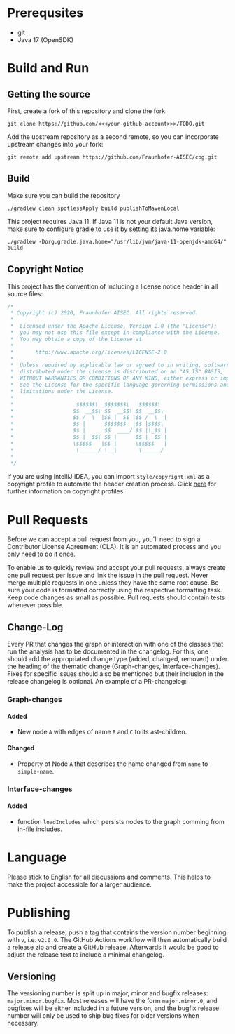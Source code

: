 # Prerequsites

* git
* Java 17 (OpenSDK)

# Build and Run

## Getting the source

First, create a fork of this repository and clone the fork:

```
git clone https://github.com/<<<your-github-account>>>/TODO.git
```

Add the upstream repository as a second remote, so you can incorporate upstream changes into your fork:

```
git remote add upstream https://github.com/Fraunhofer-AISEC/cpg.git
```

## Build

Make sure you can build the repository

```
./gradlew clean spotlessApply build publishToMavenLocal
```

This project requires Java 11. If Java 11 is not your default Java version, make sure to configure gradle to use it by setting its java.home variable:

```
./gradlew -Dorg.gradle.java.home="/usr/lib/jvm/java-11-openjdk-amd64/" build
```

## Copyright Notice

This project has the convention of including a license notice header in all source files:
```java
/*
 * Copyright (c) 2020, Fraunhofer AISEC. All rights reserved.
 *
 *  Licensed under the Apache License, Version 2.0 (the "License");
 *  you may not use this file except in compliance with the License.
 *  You may obtain a copy of the License at
 *
 *       http://www.apache.org/licenses/LICENSE-2.0
 *
 *  Unless required by applicable law or agreed to in writing, software
 *  distributed under the License is distributed on an "AS IS" BASIS,
 *  WITHOUT WARRANTIES OR CONDITIONS OF ANY KIND, either express or implied.
 *  See the License for the specific language governing permissions and
 *  limitations under the License.
 *
 *                    $$$$$$\  $$$$$$$\   $$$$$$\
 *                   $$  __$$\ $$  __$$\ $$  __$$\
 *                   $$ /  \__|$$ |  $$ |$$ /  \__|
 *                   $$ |      $$$$$$$  |$$ |$$$$\
 *                   $$ |      $$  ____/ $$ |\_$$ |
 *                   $$ |  $$\ $$ |      $$ |  $$ |
 *                   \$$$$$   |$$ |      \$$$$$   |
 *                    \______/ \__|       \______/
 *
 */
```
If you are using IntelliJ IDEA, you can import `style/copyright.xml` as a copyright profile to automate the header creation process.
Click [here](https://www.jetbrains.com/help/idea/copyright.html) for further information on copyright profiles.

# Pull Requests

Before we can accept a pull request from you, you'll need to sign a Contributor License Agreement (CLA). It is an automated process and you only need to do it once.

To enable us to quickly review and accept your pull requests, always create one pull request per issue and link the issue in the pull request.
Never merge multiple requests in one unless they have the same root cause. Be sure your code is formatted correctly using the respective formatting task.
Keep code changes as small as possible. 
Pull requests should contain tests whenever possible.
## Change-Log
Every PR that changes the graph or interaction with one of the classes that run the analysis has to be documented in the changelog. For this, one should add the appropriated change type (added, changed, removed) under the heading of the thematic change (Graph-changes, Interface-changes). Fixes for specific issues should also be mentioned but their inclusion in the release changelog is optional. An example of a PR-changelog:
### Graph-changes
#### Added
* New node `A` with edges of name `B` and `C` to its ast-children.
#### Changed
* Property of Node `A` that describes the name changed from `name` to `simple-name`.
### Interface-changes
#### Added
* function `loadIncludes` which persists nodes to the graph comming from in-file includes.

# Language

Please stick to English for all discussions and comments. This helps to make the project accessible for a larger audience.

# Publishing

To publish a release, push a tag that contains the version number beginning with `v`, i.e. `v2.0.0`. The GitHub Actions workflow will then automatically build a release zip and create a GitHub release. Afterwards it would be good to adjust the release text to include a minimal changelog.

## Versioning
The versioning number is split up in major, minor and bugfix releases: `major.minor.bugfix`. Most releases will have the form `major.minor.0`, and bugfixes will be either included in a future version, and the bugfix release number will only be used to ship bug fixes for older versions when necessary.
